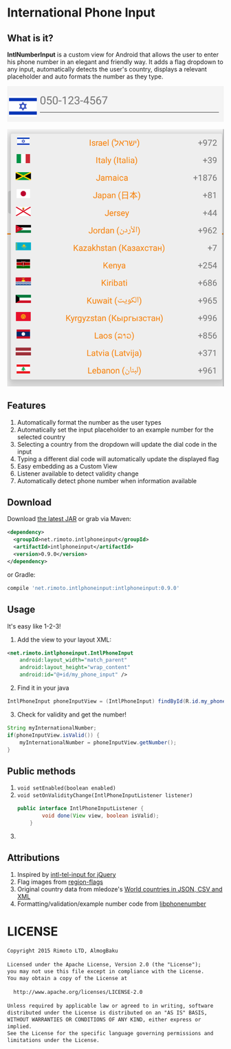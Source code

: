 # International Phone Input #

## What is it?
**IntlNumberInput** is a custom view for Android that allows the user to enter his phone number in an
elegant and friendly way. It adds a flag dropdown to any input, automatically detects the user's
country, displays a relevant placeholder and auto formats the number as they type.

![IntlPhoneInput](intlphoneinput.png)

![IntlPhoneInput Spinner](intlphoneinput-spinner.png)

## Features
1. Automatically format the number as the user types
2. Automatically set the input placeholder to an example number for the selected country
3. Selecting a country from the dropdown will update the dial code in the input
4. Typing a different dial code will automatically update the displayed flag
5. Easy embedding as a Custom View
6. Listener available to detect validity change
7. Automatically detect phone number when information available

## Download
Download [the latest JAR]() or grab via Maven:
```xml
<dependency>
  <groupId>net.rimoto.intlphoneinput</groupId>
  <artifactId>intlphoneinput</artifactId>
  <version>0.9.0</version>
</dependency>
```
or Gradle:
```groovy
compile 'net.rimoto.intlphoneinput:intlphoneinput:0.9.0'
```

## Usage
It's easy like 1-2-3! 

1. Add the view to your layout XML:
```xml
<net.rimoto.intlphoneinput.IntlPhoneInput
    android:layout_width="match_parent"
    android:layout_height="wrap_content"
    android:id="@+id/my_phone_input" />
```

2. Find it in your java
```java
IntlPhoneInput phoneInputView = (IntlPhoneInput) findById(R.id.my_phone_input);
```

3. Check for validity and get the number!
```java
String myInternationalNumber;
if(phoneInputView.isValid()) {
    myInternationalNumber = phoneInputView.getNumber();
}
```

## Public methods

1. `void setEnabled(boolean enabled)`
2. `void setOnValidityChange(IntlPhoneInputListener listener)`
    ```java
    public interface IntlPhoneInputListener {
            void done(View view, boolean isValid);
        }
    ```
3.


## Attributions

1. Inspired by [intl-tel-input for jQuery](https://github.com/jackocnr/intl-tel-input)
2. Flag images from [region-flags](https://github.com/behdad/region-flags)
3. Original country data from mledoze's [World countries in JSON, CSV and XML](https://github.com/mledoze/countries)
4. Formatting/validation/example number code from [libphonenumber](https://github.com/googlei18n/libphonenumber)

# LICENSE
    Copyright 2015 Rimoto LTD, AlmogBaku
    
    Licensed under the Apache License, Version 2.0 (the "License");
    you may not use this file except in compliance with the License.
    You may obtain a copy of the License at
    
      http://www.apache.org/licenses/LICENSE-2.0
    
    Unless required by applicable law or agreed to in writing, software
    distributed under the License is distributed on an "AS IS" BASIS,
    WITHOUT WARRANTIES OR CONDITIONS OF ANY KIND, either express or implied.
    See the License for the specific language governing permissions and
    limitations under the License.
